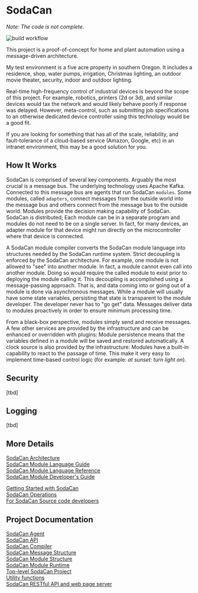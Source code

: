 # SodaCan

*Note: The code is not complete.*

![build workflow](https://github.com/johnchurin/sodacan/actions/workflows/maven.yml/badge.svg?branch=master)

This project is a proof-of-concept for home and plant automation using a message-driven architecture.

My test environment is a five acre property in southern Oregon. It includes a residence, shop, water pumps, irrigation, Christmas lighting, an outdoor movie theater, security, indoor and outdoor lighting.

Real-time high-frequency control of industrial devices is beyond the scope of this project. For example, robotics, printers (2d or 3d), and similar devices would tax the network and would likely behave poorly if response was delayed. However, meta-control, such as submitting job specifications to an otherwise dedicated device controller using this technology would be a good fit.

If you are looking for something that has all of the scale, reliability, and fault-tolerance of a cloud-based service (Amazon, Google, etc) in an intranet environment, this may be a good solution for you. 

## How It Works
SodaCan is comprised of several key components. Arguably the most crucial is a message bus. The underlying technology uses Apache Kafka. Connected to this message bus are agents that run SodaCan `modules`. Some modules, called `adapters`, connect messages from the outside world into the message bus and others connect from the message bus to the outside world. Modules provide the decision making capability of SodaCan. SodaCan is distributed; Each module can be in a separate program and modules do not need to be on a single server. In fact, for many devices, an adapter module for that device might run directly on the microcontroller where that device is connected. 

A SodaCan module compiler converts the SodaCan module language into structures needed by the SodaCan runtime system. Strict decoupling is enforced by the SodaCan architecture. For example, one module is not allowed to "see" into another module. In fact, a module cannot even call into another module. Doing so would require the called module to exist prior to deploying the module calling it. This decoupling is accomplished using a message-passing approach. That is, and data coming into or going out of a module is done via asynchronous messages. While a module will usually have some state variables, persisting that state is transparent to the module developer. The developer never has to "go get" data. Messages deliver data to modules proactively in order to ensure minimum processing time. 

From a black-box perspective, modules simply send and receive messages. A few other services are provided by the infrastructure and can be enhanced or overridden with plugins: Module persistence means that the variables defined in a module will be saved and restored automatically. A clock source is also provided by the infrastructure: Modules have a built-in capability to react to the passage of time. This make it very easy to implement time-based control logic (for example: *at sunset: turn light on*).

## Security
[tbd]

## Logging
[tbd]

## More Details

<a href="documentation/architecture.md">SodaCan Architecture</a><br/>
<a href="documentation/languageGuide.md">SodaCan Module Language Guide</a><br/>
<a href="documentation/languageReference.md">SodaCan Module Language Reference</a><br/>
<a href="documentation/developer.md">SodaCan Module Developer's Guide</a><br/>

<a href="documentation/gettingStarted.md">Getting Started with SodaCan</a><br/>
<a href="documentation/operations.md">SodaCan Operations</a><br/>
<a href="documentation/internals.md">For SodaCan Source code developers</a><br/>

## Project Documentation

<a href="agent/README.md">SodaCan Agent</a><br/>
<a href="api/README.md">SodaCan API</a><br/>
<a href="compiler/README.md">SodaCan Compiler</a><br/>
<a href="message/README.md">SodaCan Message Structure</a><br/>
<a href="module/README.md">SodaCan Module Structure</a><br/>
<a href="runtime/README.md">SodaCan Module Runtime</a><br/>
<a href="sodacan/README.md">Top-level SodaCan Project</a><br/>
<a href="utility/README.md">Utility functions</a><br/>
<a href="webserver/README.md">SodaCan RESTful API and web page server</a><br/>
